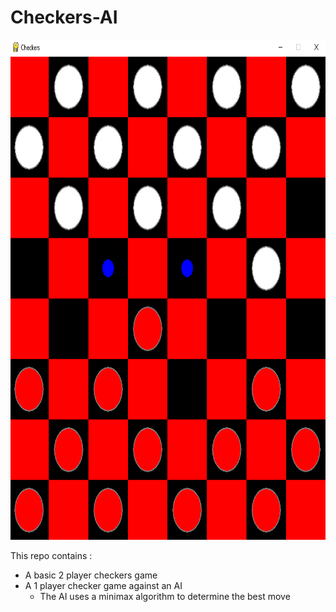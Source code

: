 # Checkers-AI

<img src="src/board.png" height = "800">

This repo contains :
- A basic 2 player checkers game
- A 1 player checker game against an AI
  -  The AI uses a minimax algorithm to determine the best move

